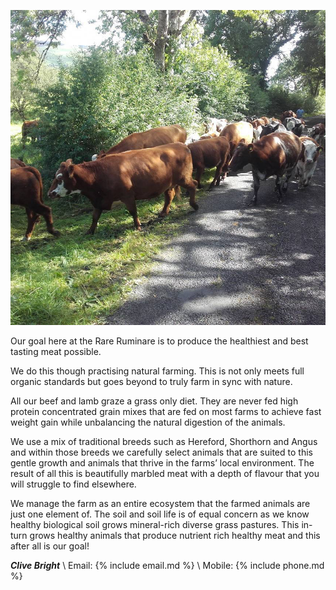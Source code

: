 ![Some Cows](/images/cow-meander.jpg)

Our goal here at the Rare Ruminare is to produce the healthiest and best tasting meat possible.

We do this though practising natural farming. This is not only meets full organic standards but goes beyond to truly farm in sync with nature.

All our beef and lamb graze a grass only diet. They are never fed high protein concentrated grain mixes that are fed on most farms to achieve fast weight gain while unbalancing the natural digestion of the animals.

We use a mix of traditional breeds such as Hereford, Shorthorn and Angus and within those breeds we carefully select animals that are suited to this gentle growth and animals that thrive in the farms’ local environment. The result of all this is beautifully marbled meat with a depth of flavour that you will struggle to find elsewhere.

We manage the farm as an entire ecosystem that the farmed animals are just one element of. The soil and soil life is of equal concern as we know healthy biological soil grows mineral-rich diverse grass pastures. This in-turn grows healthy animals that produce nutrient rich healthy meat and this after all is our goal!

***Clive Bright*** \\
Email: {% include email.md %} \\
Mobile: {% include phone.md %}


